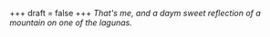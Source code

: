 
+++
draft = false
+++
_That's me, and a daym sweet reflection of a mountain on one of the lagunas._
